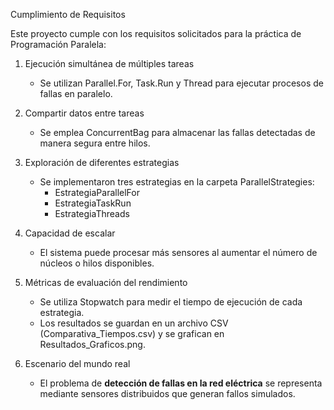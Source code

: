 Cumplimiento de Requisitos

Este proyecto cumple con los requisitos solicitados para la práctica de Programación Paralela:

1. Ejecución simultánea de múltiples tareas
   - Se utilizan Parallel.For, Task.Run y Thread para ejecutar procesos de fallas en paralelo.

2. Compartir datos entre tareas
   - Se emplea ConcurrentBag<SensorFalla> para almacenar las fallas detectadas de manera segura entre hilos.

3. Exploración de diferentes estrategias
   - Se implementaron tres estrategias en la carpeta ParallelStrategies:
     - EstrategiaParallelFor
     - EstrategiaTaskRun
     - EstrategiaThreads

4. Capacidad de escalar
   - El sistema puede procesar más sensores al aumentar el número de núcleos o hilos disponibles.

5. Métricas de evaluación del rendimiento
   - Se utiliza Stopwatch para medir el tiempo de ejecución de cada estrategia.
   - Los resultados se guardan en un archivo CSV (Comparativa_Tiempos.csv) y se grafican en Resultados_Graficos.png.

6. Escenario del mundo real
   - El problema de **detección de fallas en la red eléctrica** se representa mediante sensores distribuidos que generan fallos simulados.
